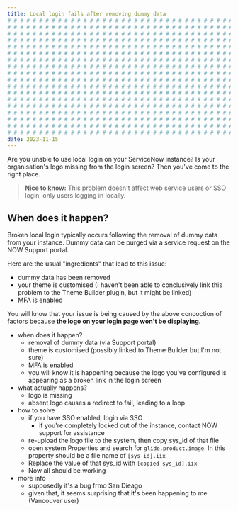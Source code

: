 ```yaml
---
title: Local login fails after removing dummy data
# # # # # # # # # # # # # # # # # # # # # # # # # # # # # # # # # # # # # # # #
# # # # # # # # # # # # # # # # # # # # # # # # # # # # # # # # # # # # # # # #
# # # # # # # # # # # # # # # # # # # # # # # # # # # # # # # # # # # # # # # #
# # # # # # # # # # # # # # # # # # # # # # # # # # # # # # # # # # # # # # # #
# # # # # # # # # # # # # # # # # # # # # # # # # # # # # # # # # # # # # # # #
# # # # # # # # # # # # # # # # # # # # # # # # # # # # # # # # # # # # # # # #
# # # # # # # # # # # # # # # # # # # # # # # # # # # # # # # # # # # # # # # #
# # # # # # # # # # # # # # # # # # # # # # # # # # # # # # # # # # # # # # # #
# # # # # # # # # # # # # # # # # # # # # # # # # # # # # # # # # # # # # # # #
# # # # # # # # # # # # # # # # # # # # # # # # # # # # # # # # # # # # # # # #
# # # # # # # # # # # # # # # # # # # # # # # # # # # # # # # # # # # # # # # #
# # # # # # # # # # # # # # # # # # # # # # # # # # # # # # # # # # # # # # # #
# # # # # # # # # # # # # # # # # # # # # # # # # # # # # # # # # # # # # # # #
# # # # # # # # # # # # # # # # # # # # # # # # # # # # # # # # # # # # # # # #
# # # # # # # # # # # # # # # # # # # # # # # # # # # # # # # # # # # # # # # #
# # # # # # # # # # # # # # # # # # # # # # # # # # # # # # # # # # # # # # # #
# # # # # # # # # # # # # # # # # # # # # # # # # # # # # # # # # # # # # # # #
# # # # # # # # # # # # # # # # # # # # # # # # # # # # # # # # # # # # # # # #
date: 2023-11-15
---
```


Are you unable to use local login on your ServiceNow instance? Is your organisation's logo missing from the login screen? Then you've come to the right place.

> **Nice to know:** This problem doesn't affect web service users or SSO login, only users logging in locally.

## When does it happen?

Broken local login typically occurs following the removal of dummy data from your instance. Dummy data can be purged via a service request on the NOW Support portal.

Here are the usual "ingredients" that lead to this issue:

- dummy data has been removed
- your theme is customised (I haven't been able to conclusively link this problem to the Theme Builder plugin, but it might be linked)
- MFA is enabled

You will know that your issue is being caused by the above concoction of factors because **the logo on your login page won't be displaying**.

- when does it happen?
  - removal of dummy data (via Support portal)
  - theme is customised (possibly linked to Theme Builder but I'm not sure)
  - MFA is enabled
  - you will know it is happening because the logo you've configured is appearing as a broken link in the login screen
- what actually happens?
  - logo is missing
  - absent logo causes a redirect to fail, leading to a loop
- how to solve
  - if you have SSO enabled, login via SSO
    - if you're completely locked out of the instance, contact NOW support for assistance
  - re-upload the logo file to the system, then copy sys_id of that file
  - open system Properties and search for `glide.product.image`. In this property should be a file name of `[sys_id].iix`
  - Replace the value of that sys_id with `[copied sys_id].iix`
  - Now all should be working
- more info
  - supposedly it's a bug frmo San Dieago
  - given that, it seems surprising that it's been happening to me (Vancouver user)
